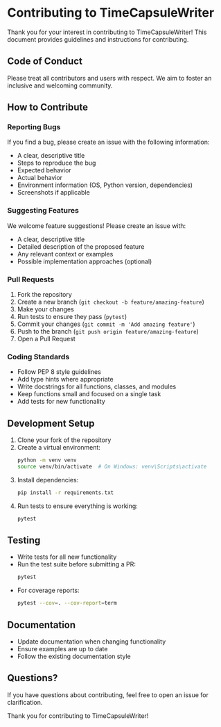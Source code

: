 # Contributing to TimeCapsuleWriter

Thank you for your interest in contributing to TimeCapsuleWriter! This document provides guidelines and instructions for contributing.

## Code of Conduct

Please treat all contributors and users with respect. We aim to foster an inclusive and welcoming community.

## How to Contribute

### Reporting Bugs

If you find a bug, please create an issue with the following information:

- A clear, descriptive title
- Steps to reproduce the bug
- Expected behavior
- Actual behavior
- Environment information (OS, Python version, dependencies)
- Screenshots if applicable

### Suggesting Features

We welcome feature suggestions! Please create an issue with:

- A clear, descriptive title
- Detailed description of the proposed feature
- Any relevant context or examples
- Possible implementation approaches (optional)

### Pull Requests

1. Fork the repository
2. Create a new branch (`git checkout -b feature/amazing-feature`)
3. Make your changes
4. Run tests to ensure they pass (`pytest`)
5. Commit your changes (`git commit -m 'Add amazing feature'`)
6. Push to the branch (`git push origin feature/amazing-feature`)
7. Open a Pull Request

### Coding Standards

- Follow PEP 8 style guidelines
- Add type hints where appropriate
- Write docstrings for all functions, classes, and modules
- Keep functions small and focused on a single task
- Add tests for new functionality

## Development Setup

1. Clone your fork of the repository
2. Create a virtual environment:
   ```bash
   python -m venv venv
   source venv/bin/activate  # On Windows: venv\Scripts\activate
   ```
3. Install dependencies:
   ```bash
   pip install -r requirements.txt
   ```
4. Run tests to ensure everything is working:
   ```bash
   pytest
   ```

## Testing

- Write tests for all new functionality
- Run the test suite before submitting a PR:
  ```bash
  pytest
  ```
- For coverage reports:
  ```bash
  pytest --cov=. --cov-report=term
  ```

## Documentation

- Update documentation when changing functionality
- Ensure examples are up to date
- Follow the existing documentation style

## Questions?

If you have questions about contributing, feel free to open an issue for clarification.

Thank you for contributing to TimeCapsuleWriter!
